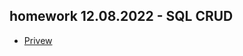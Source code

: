 ## homework 12.08.2022 - SQL CRUD

- [Privew](https://sl101.github.io/TEL-RAN_GT/homeworks/12.08.2022/)

